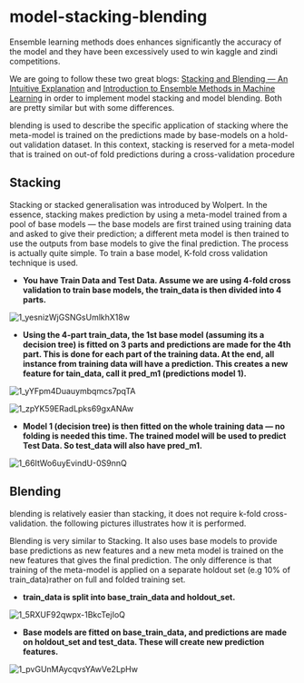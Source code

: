 # model-stacking-blending

Ensemble learning methods does enhances significantly the accuracy of the model and they have been excessively used to win kaggle and zindi competitions.

We are going to follow these two great blogs: [Stacking and Blending — An Intuitive Explanation](https://medium.com/@stevenyu530_73989/stacking-and-blending-intuitive-explanation-of-advanced-ensemble-methods-46b295da413c) and [Introduction to Ensemble Methods in Machine Learning](https://towardsdatascience.com/introduction-to-ensemble-methods-in-machine-learning-e72c6b9ff4bc) in order to implement model stacking and model blending. Both are pretty similar but with some differences.


blending is used to describe the specific application of stacking where the meta-model is trained on the predictions made by base-models on a hold-out validation dataset. In this context, stacking is reserved for a meta-model that is trained on out-of fold predictions during a cross-validation procedure

## Stacking

Stacking or stacked generalisation was introduced by Wolpert. In the essence, stacking makes prediction by using a meta-model trained from a pool of base models — the base models are first trained using training data and asked to give their prediction; a different meta model is then trained to use the outputs from base models to give the final prediction. The process is actually quite simple. To train a base model, K-fold cross validation technique is used.

* **You have Train Data and Test Data. Assume we are using 4-fold cross validation to train base models, the train_data is then divided into 4 parts.**

![1_yesnizWjGSNGsUmlkhX18w](https://user-images.githubusercontent.com/50111205/171964253-ec74a830-cc9d-4e29-8393-724be779e64b.png)

* **Using the 4-part train_data, the 1st base model (assuming its a decision tree) is fitted on 3 parts and predictions are made for the 4th part. This is done for each part of the training data. At the end, all instance from training data will have a prediction. This creates a new feature for tain_data, call it pred_m1 (predictions model 1).**

![1_yYFpm4Duauymbqmcs7pqTA](https://user-images.githubusercontent.com/50111205/171964421-d1817095-fa9a-4fbd-9c01-debd6c6a6289.png)

![1_zpYK59ERadLpks69gxANAw](https://user-images.githubusercontent.com/50111205/171964527-ffce52e8-7819-4fcd-8491-97040bdab053.png)

* **Model 1 (decision tree) is then fitted on the whole training data — no folding is needed this time. The trained model will be used to predict Test Data. So test_data will also have pred_m1.**

![1_66ItWo6uyEvindU-0S9nnQ](https://user-images.githubusercontent.com/50111205/171964607-a03d768e-fc2e-41b2-8c3e-6e152e4edda0.png)


## Blending

blending is relatively easier than stacking, it does not require k-fold cross-validation. the following pictures illustrates how it is performed.

Blending is very similar to Stacking. It also uses base models to provide base predictions as new features and a new meta model is trained on the new features that gives the final prediction. The only difference is that training of the meta-model is applied on a separate holdout set (e.g 10% of train_data)rather on full and folded training set.


* **train_data is split into base_train_data and holdout_set.**

![1_5RXUF92qwpx-1BkcTejIoQ](https://user-images.githubusercontent.com/50111205/171749521-0fd9ee50-7113-4a15-883f-5d5722357985.png)

* **Base models are fitted on base_train_data, and predictions are made on holdout_set and test_data. These will create new prediction features.**

![1_pvGUnMAycqvsYAwVe2LpHw](https://user-images.githubusercontent.com/50111205/171749687-2dcc0246-0183-4679-8377-94aa8b5bdc99.png)
